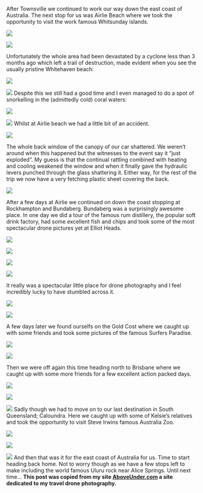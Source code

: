 After Townsville we continued to work our way down the east coast of Australia. The next stop for us was Airlie Beach where we took the opportunity to visit the work famous Whitsunday islands.

![](http://cdn.shopify.com/s/files/1/1830/7597/products/Whitsunday_Islands_1024x1024.jpg?v=1500960346)

![](http://cdn.shopify.com/s/files/1/1830/7597/products/Whitsunday_Tropical_Paradise_1024x1024.jpg?v=1500960367)

Unfortunately the whole area had been devastated by a cyclone less than 3 months ago which left a trail of destruction, made evident when you see the usually pristine Whitehaven beach:

![](http://cdn.shopify.com/s/files/1/1830/7597/products/Whitehaven_Devastation_Vertical_1024x1024.jpg?v=1500960341)

![](/posts/camping-oz-2017-south-queensland/DJI_0015_1024x1024.jpg?v=1500961692)
Despite this we still had a good time and I even managed to do a spot of snorkelling in the (admittedly cold) coral waters:

![](/posts/camping-oz-2017-south-queensland/YDXJ0686_1024x1024.jpg?v=1500961918)

![](/posts/camping-oz-2017-south-queensland/YDXJ0683_1024x1024.jpg?v=1500961909)
Whilst at Airlie beach we had a little bit of an accident.

![](/posts/camping-oz-2017-south-queensland/IMG_7751_1024x1024.JPG?v=1500961935)

The whole back window of the canopy of our car shattered. We weren’t around when this happened but the witnesses to the event say it “just exploded”. My guess is that the continual rattling combined with heating and cooling weakened the window and when it finally gave the hydraulic levers punched through the glass shattering it. 
Either way, for the rest of the trip we now have a very fetching plastic sheet covering the back.

![](/posts/camping-oz-2017-south-queensland/IMG_7846_1024x1024.JPG?v=1502239692)

After a few days at Airlie we continued on down the coast stopping at Rockhampton and Bundaberg. Bundaberg was a surprisingly awesome place. In one day we did a tour of the famous rum distillery, the popular soft drink factory, had some excellent fish and chips and took some of the most spectacular drone pictures yet at Elliot Heads.

![](http://cdn.shopify.com/s/files/1/1830/7597/products/Elliot_Rainbow_Sands_1024x1024.jpg?v=1500960611)

![](http://cdn.shopify.com/s/files/1/1830/7597/products/Elliot_Kayak_1024x1024.jpg?v=1500960588)

![](http://cdn.shopify.com/s/files/1/1830/7597/products/Elliot_Buoy_Far_1024x1024.jpg?v=1500960737)

![](http://cdn.shopify.com/s/files/1/1830/7597/products/Elliot_Rainbow_Horizontal_1024x1024.jpg?v=1500960548)

It really was a spectacular little place for drone photography and I feel incredibly lucky to have stumbled across it.

![](/posts/camping-oz-2017-south-queensland/Elliot_River_1024x1024.jpg?v=1500961768)

![](http://cdn.shopify.com/s/files/1/1830/7597/products/Elliot_Rainbow_Spear_1024x1024.jpg?v=1500960616)

A few days later we found ourselfs on the Gold Cost where we caught up with some friends and took some pictures of the famous Surfers Paradise.

![](/posts/camping-oz-2017-south-queensland/DJI_0147-HDR_1024x1024.jpg?v=1500961683)

![](/posts/camping-oz-2017-south-queensland/The_Gold_Coast_1024x1024.jpg?v=1500961866)

Then we were off again this time heading north to Brisbane where we caught up with some more friends for a few excellent action packed days.

 ![](/posts/camping-oz-2017-south-queensland/IMG_0499_1024x1024.jpg?v=1500961785)

![](/posts/camping-oz-2017-south-queensland/BrizzyPano02_1024x1024.jpg?v=1500961686)

![](/posts/camping-oz-2017-south-queensland/Brisbane_River_1024x1024.jpg?v=1500961698)
Sadly though we had to move on to our last destination in South Queensland; Caloundra. Here we caught up with some of Kelsie’s relatives and took the opportunity to visit Steve Irwins famous Australia Zoo.

![](/posts/camping-oz-2017-south-queensland/IMG_0587_1024x1024.jpg?v=1500961850)

![](/posts/camping-oz-2017-south-queensland/IMG_0590_1024x1024.jpg?v=1500961853)

![](/posts/camping-oz-2017-south-queensland/IMG_0578_1024x1024.jpg?v=1500961843)
And then that was it for the east coast of Australia for us. Time to start heading back home. Not to worry though as we have a few stops left to make including the world famous Uluru rock near Alice Springs. Until next time…
 **This post was copied from my site [AboveUnder.com](http://aboveunder.azurewebsites.net) a site dedicated to my travel drone photography.**
